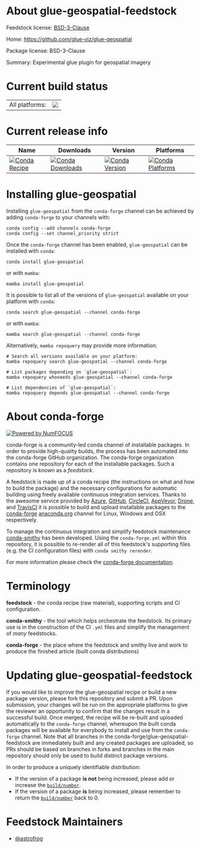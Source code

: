 About glue-geospatial-feedstock
===============================

Feedstock license: [BSD-3-Clause](https://github.com/conda-forge/glue-geospatial-feedstock/blob/main/LICENSE.txt)

Home: https://github.com/glue-viz/glue-geospatial

Package license: BSD-3-Clause

Summary: Experimental glue plugin for geospatial imagery

Current build status
====================


<table><tr><td>All platforms:</td>
    <td>
      <a href="https://dev.azure.com/conda-forge/feedstock-builds/_build/latest?definitionId=4772&branchName=main">
        <img src="https://dev.azure.com/conda-forge/feedstock-builds/_apis/build/status/glue-geospatial-feedstock?branchName=main">
      </a>
    </td>
  </tr>
</table>

Current release info
====================

| Name | Downloads | Version | Platforms |
| --- | --- | --- | --- |
| [![Conda Recipe](https://img.shields.io/badge/recipe-glue--geospatial-green.svg)](https://anaconda.org/conda-forge/glue-geospatial) | [![Conda Downloads](https://img.shields.io/conda/dn/conda-forge/glue-geospatial.svg)](https://anaconda.org/conda-forge/glue-geospatial) | [![Conda Version](https://img.shields.io/conda/vn/conda-forge/glue-geospatial.svg)](https://anaconda.org/conda-forge/glue-geospatial) | [![Conda Platforms](https://img.shields.io/conda/pn/conda-forge/glue-geospatial.svg)](https://anaconda.org/conda-forge/glue-geospatial) |

Installing glue-geospatial
==========================

Installing `glue-geospatial` from the `conda-forge` channel can be achieved by adding `conda-forge` to your channels with:

```
conda config --add channels conda-forge
conda config --set channel_priority strict
```

Once the `conda-forge` channel has been enabled, `glue-geospatial` can be installed with `conda`:

```
conda install glue-geospatial
```

or with `mamba`:

```
mamba install glue-geospatial
```

It is possible to list all of the versions of `glue-geospatial` available on your platform with `conda`:

```
conda search glue-geospatial --channel conda-forge
```

or with `mamba`:

```
mamba search glue-geospatial --channel conda-forge
```

Alternatively, `mamba repoquery` may provide more information:

```
# Search all versions available on your platform:
mamba repoquery search glue-geospatial --channel conda-forge

# List packages depending on `glue-geospatial`:
mamba repoquery whoneeds glue-geospatial --channel conda-forge

# List dependencies of `glue-geospatial`:
mamba repoquery depends glue-geospatial --channel conda-forge
```


About conda-forge
=================

[![Powered by
NumFOCUS](https://img.shields.io/badge/powered%20by-NumFOCUS-orange.svg?style=flat&colorA=E1523D&colorB=007D8A)](https://numfocus.org)

conda-forge is a community-led conda channel of installable packages.
In order to provide high-quality builds, the process has been automated into the
conda-forge GitHub organization. The conda-forge organization contains one repository
for each of the installable packages. Such a repository is known as a *feedstock*.

A feedstock is made up of a conda recipe (the instructions on what and how to build
the package) and the necessary configurations for automatic building using freely
available continuous integration services. Thanks to the awesome service provided by
[Azure](https://azure.microsoft.com/en-us/services/devops/), [GitHub](https://github.com/),
[CircleCI](https://circleci.com/), [AppVeyor](https://www.appveyor.com/),
[Drone](https://cloud.drone.io/welcome), and [TravisCI](https://travis-ci.com/)
it is possible to build and upload installable packages to the
[conda-forge](https://anaconda.org/conda-forge) [anaconda.org](https://anaconda.org/)
channel for Linux, Windows and OSX respectively.

To manage the continuous integration and simplify feedstock maintenance
[conda-smithy](https://github.com/conda-forge/conda-smithy) has been developed.
Using the ``conda-forge.yml`` within this repository, it is possible to re-render all of
this feedstock's supporting files (e.g. the CI configuration files) with ``conda smithy rerender``.

For more information please check the [conda-forge documentation](https://conda-forge.org/docs/).

Terminology
===========

**feedstock** - the conda recipe (raw material), supporting scripts and CI configuration.

**conda-smithy** - the tool which helps orchestrate the feedstock.
                   Its primary use is in the construction of the CI ``.yml`` files
                   and simplify the management of *many* feedstocks.

**conda-forge** - the place where the feedstock and smithy live and work to
                  produce the finished article (built conda distributions)


Updating glue-geospatial-feedstock
==================================

If you would like to improve the glue-geospatial recipe or build a new
package version, please fork this repository and submit a PR. Upon submission,
your changes will be run on the appropriate platforms to give the reviewer an
opportunity to confirm that the changes result in a successful build. Once
merged, the recipe will be re-built and uploaded automatically to the
`conda-forge` channel, whereupon the built conda packages will be available for
everybody to install and use from the `conda-forge` channel.
Note that all branches in the conda-forge/glue-geospatial-feedstock are
immediately built and any created packages are uploaded, so PRs should be based
on branches in forks and branches in the main repository should only be used to
build distinct package versions.

In order to produce a uniquely identifiable distribution:
 * If the version of a package **is not** being increased, please add or increase
   the [``build/number``](https://docs.conda.io/projects/conda-build/en/latest/resources/define-metadata.html#build-number-and-string).
 * If the version of a package **is** being increased, please remember to return
   the [``build/number``](https://docs.conda.io/projects/conda-build/en/latest/resources/define-metadata.html#build-number-and-string)
   back to 0.

Feedstock Maintainers
=====================

* [@astrofrog](https://github.com/astrofrog/)

